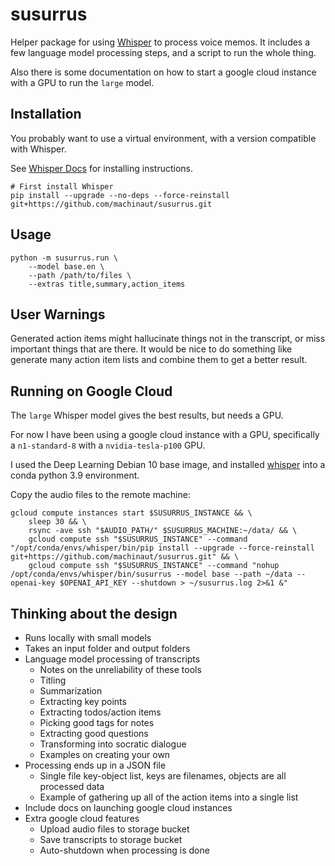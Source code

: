 # susurrus

Helper package for using [Whisper](https://openai.com/blog/whisper) to process voice memos.
It includes a few language model processing steps, and a script to run the whole thing.

Also there is some documentation on how to start a google cloud instance with a GPU to run the `large` model.

## Installation

You probably want to use a virtual environment, with a version compatible with Whisper.

See [Whisper Docs](https://github.com/openai/whisper#setup) for installing instructions.

```
# First install Whisper
pip install --upgrade --no-deps --force-reinstall git+https://github.com/machinaut/susurrus.git
```

## Usage

```
python -m susurrus.run \
    --model base.en \
    --path /path/to/files \
    --extras title,summary,action_items
```

## User Warnings

Generated action items might hallucinate things not in the transcript, or miss important things that are there.
It would be nice to do something like generate many action item lists and combine them to get a better result.

## Running on Google Cloud

The `large` Whisper model gives the best results, but needs a GPU.

For now I have been using a google cloud instance with a GPU, specifically a `n1-standard-8` with a `nvidia-tesla-p100` GPU.

I used the Deep Learning Debian 10 base image, and installed [whisper](https://github.com/openai/whisper#setup) into a conda python 3.9 environment.

Copy the audio files to the remote machine:
```
gcloud compute instances start $SUSURRUS_INSTANCE && \
    sleep 30 && \
    rsync -ave ssh "$AUDIO_PATH/" $SUSURRUS_MACHINE:~/data/ && \
    gcloud compute ssh "$SUSURRUS_INSTANCE" --command "/opt/conda/envs/whisper/bin/pip install --upgrade --force-reinstall git+https://github.com/machinaut/susurrus.git" && \
    gcloud compute ssh "$SUSURRUS_INSTANCE" --command "nohup /opt/conda/envs/whisper/bin/susurrus --model base --path ~/data --openai-key $OPENAI_API_KEY --shutdown > ~/susurrus.log 2>&1 &"
```

## Thinking about the design

* Runs locally with small models
* Takes an input folder and output folders
* Language model processing of transcripts
  * Notes on the unreliability of these tools
  * Titling
  * Summarization
  * Extracting key points
  * Extracting todos/action items
  * Picking good tags for notes
  * Extracting good questions
  * Transforming into socratic dialogue
  * Examples on creating your own
* Processing ends up in a JSON file
  * Single file key-object list, keys are filenames, objects are all processed data
  * Example of gathering up all of the action items into a single list
* Include docs on launching google cloud instances
* Extra google cloud features
  * Upload audio files to storage bucket
  * Save transcripts to storage bucket
  * Auto-shutdown when processing is done
